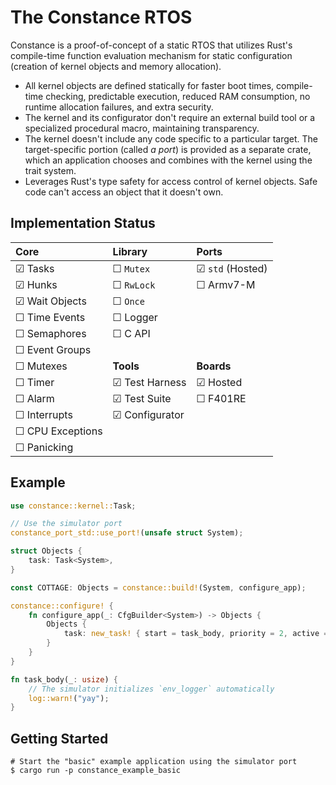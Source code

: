 # The Constance RTOS

Constance is a proof-of-concept of a static RTOS that utilizes Rust's compile-time function evaluation mechanism for static configuration (creation of kernel objects and memory allocation).

- All kernel objects are defined statically for faster boot times, compile-time checking, predictable execution, reduced RAM consumption, no runtime allocation failures, and extra security.
- The kernel and its configurator don't require an external build tool or a specialized procedural macro, maintaining transparency.
- The kernel doesn't include any code specific to a particular target. The target-specific portion (called *a port*) is provided as a separate crate, which an application chooses and combines with the kernel using the trait system.
- Leverages Rust's type safety for access control of kernel objects. Safe code can't access an object that it doesn't own.

## Implementation Status

|       Core       |     Library     |       Ports       |
| :--------------- | :-------------- | :---------------- |
| ☑︎ Tasks         | ☐ `Mutex`       | ☑︎ `std` (Hosted) |
| ☑︎ Hunks         | ☐ `RwLock`      | ☐ Armv7-M         |
| ☑︎ Wait Objects   | ☐ `Once`        |                   |
| ☐ Time Events    | ☐ Logger        |                   |
| ☐ Semaphores     | ☐ C API         |                   |
| ☐ Event Groups   |                 |                   |
| ☐ Mutexes        | **Tools**       | **Boards**        |
| ☐ Timer          | ☑︎ Test Harness  | ☑︎ Hosted         |
| ☐ Alarm          | ☑︎ Test Suite    | ☐ F401RE          |
| ☐ Interrupts     | ☑︎ Configurator |                   |
| ☐ CPU Exceptions |                 |                   |
| ☐ Panicking      |                 |                   |

## Example

```rust
use constance::kernel::Task;

// Use the simulator port
constance_port_std::use_port!(unsafe struct System);

struct Objects {
    task: Task<System>,
}

const COTTAGE: Objects = constance::build!(System, configure_app);

constance::configure! {
    fn configure_app(_: CfgBuilder<System>) -> Objects {
        Objects {
            task: new_task! { start = task_body, priority = 2, active = true },
        }
    }
}

fn task_body(_: usize) {
    // The simulator initializes `env_logger` automatically
    log::warn!("yay");
}
```

## Getting Started

```shell
# Start the "basic" example application using the simulator port
$ cargo run -p constance_example_basic
```
